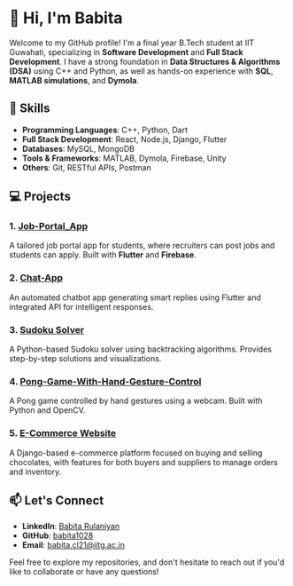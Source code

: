 # 👋 Hi, I'm Babita

Welcome to my GitHub profile! I'm a final year B.Tech student at IIT Guwahati, specializing in **Software Development** and **Full Stack Development**. I have a strong foundation in **Data Structures & Algorithms (DSA)** using C++ and Python, as well as hands-on experience with **SQL**, **MATLAB simulations**, and **Dymola**.

## 🔧 Skills

- **Programming Languages**: C++, Python, Dart
- **Full Stack Development**: React, Node.js, Django, Flutter
- **Databases**: MySQL, MongoDB
- **Tools & Frameworks**: MATLAB, Dymola, Firebase, Unity
- **Others**: Git, RESTful APIs, Postman

## 💻 Projects

### 1. [Job-Portal_App](https://github.com/babita1028/Job-Portal_App)
A tailored job portal app for students, where recruiters can post jobs and students can apply. Built with **Flutter** and **Firebase**.

### 2. [Chat-App](https://github.com/babita1028/Chat-App)
An automated chatbot app generating smart replies using Flutter and integrated API for intelligent responses.

### 3. [Sudoku Solver](https://github.com/babita1028/Sudoku-Solver)
A Python-based Sudoku solver using backtracking algorithms. Provides step-by-step solutions and visualizations.

### 4. [Pong-Game-With-Hand-Gesture-Control](https://github.com/babita1028/Pong-Game-With-Hand-Gesture-Control)
A Pong game controlled by hand gestures using a webcam. Built with Python and OpenCV.

### 5. [E-Commerce Website](https://github.com/babita1028/E-Commerce-Website)
A Django-based e-commerce platform focused on buying and selling chocolates, with features for both buyers and suppliers to manage orders and inventory.

## 📫 Let's Connect

- **LinkedIn**: [Babita Rulaniyan](https://www.linkedin.com/in/babita-rulaniyan/)
- **GitHub**: [babita1028](https://github.com/babita1028)
- **Email**: [babita.cl21@iitg.ac.in](mailto:babita.cl21@iitg.ac.in)

Feel free to explore my repositories, and don't hesitate to reach out if you'd like to collaborate or have any questions!

